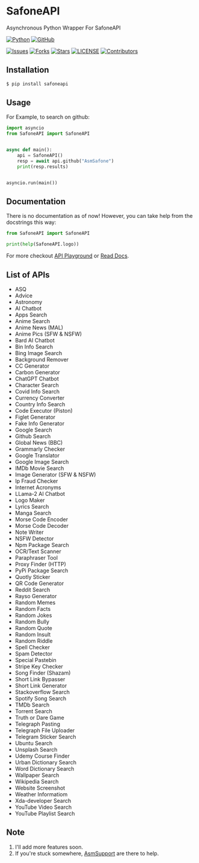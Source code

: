 # SafoneAPI

Asynchronous Python Wrapper For SafoneAPI

[![Python](http://forthebadge.com/images/badges/made-with-python.svg)](https://python.org)
[![GitHub](https://forthebadge.com/images/badges/built-by-developers.svg)](https://github.com/)

[![Issues](https://img.shields.io/github/issues/AsmSafone/SafoneAPI?style=for-the-badge&color=orange)](https://github.com/AsmSafone/SafoneAPI/issues)
[![Forks](https://img.shields.io/github/forks/AsmSafone/SafoneAPI?style=for-the-badge&color=orange)](https://github.com/AsmSafone/SafoneAPI/fork)
[![Stars](https://img.shields.io/github/stars/AsmSafone/SafoneAPI?style=for-the-badge&color=orange)](https://github.com/AsmSafone/SafoneAPI)
[![LICENSE](https://img.shields.io/github/license/AsmSafone/SafoneAPI?color=orange&style=for-the-badge)](https://github.com/AsmSafone/SafoneAPI)
[![Contributors](https://img.shields.io/github/contributors/AsmSafone/SafoneAPI?style=for-the-badge&color=orange)](https://github.com/AsmSafone/SafoneAPI)


## Installation

```sh
$ pip install safoneapi
```

## Usage

For Example, to search on github:

```py
import asyncio
from SafoneAPI import SafoneAPI


async def main():
    api = SafoneAPI()
    resp = await api.github("AsmSafone")
    print(resp.results)


asyncio.run(main())
```

## Documentation

There is no documentation as of now!
However, you can take help from the docstrings this way:

```py
from SafoneAPI import SafoneAPI

print(help(SafoneAPI.logo))
```

For more checkout [API Playground](https://api.safone.dev/docs) or [Read Docs](https://api.safone.dev/redoc).

## List of APIs

- ASQ
- Advice
- Astronomy
- AI Chatbot
- Apps Search
- Anime Search
- Anime News (MAL)
- Anime Pics (SFW & NSFW)
- Bard AI Chatbot
- Bin Info Search
- Bing Image Search
- Background Remover
- CC Generator
- Carbon Generator
- ChatGPT Chatbot
- Character Search
- Covid Info Search
- Currency Converter
- Country Info Search
- Code Executor (Piston)
- Figlet Generator
- Fake Info Generator
- Google Search
- Github Search
- Global News (BBC)
- Grammarly Checker
- Google Translator
- Google Image Search
- IMDb Movie Search
- Image Generator (SFW & NSFW)
- Ip Fraud Checker
- Internet Acronyms
- LLama-2 AI Chatbot
- Logo Maker
- Lyrics Search
- Manga Search
- Morse Code Encoder
- Morse Code Decoder
- Note Writer
- NSFW Detector
- Npm Package Search
- OCR/Text Scanner
- Paraphraser Tool
- Proxy Finder (HTTP)
- PyPi Package Search
- Quotly Sticker
- QR Code Generator
- Reddit Search
- Rayso Generator
- Random Memes
- Random Facts
- Random Jokes
- Random Bully
- Random Quote
- Random Insult
- Random Riddle
- Spell Checker
- Spam Detector
- Special Pastebin
- Stripe Key Checker
- Song Finder (Shazam)
- Short Link Bypasser
- Short Link Generator
- Stackoverflow Search
- Spotify Song Search
- TMDb Search
- Torrent Search
- Truth or Dare Game
- Telegraph Pasting
- Telegraph File Uploader
- Telegram Sticker Search
- Ubuntu Search
- Unsplash Search
- Udemy Course Finder
- Urban Dictionary Search
- Word Dictionary Search
- Wallpaper Search
- Wikipedia Search
- Website Screenshot
- Weather Informatiom
- Xda-developer Search
- YouTube Video Search
- YouTube Playlist Search

## Note

1. I'll add more features soon.
2. If you're stuck somewhere, [AsmSupport](https://t.me/AsmSupport) are there to help.
